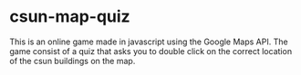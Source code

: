 # csun-map-quiz
This is an online game made in javascript using the Google Maps API. The game consist of a quiz that asks you to double click on the correct location of the csun buildings on the map.
